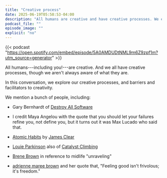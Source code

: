 ```yaml
---
title: "Creative process"
date: 2025-06-19T05:58:53-04:00
description: "All humans are creative and have creative processes. We explore our own creative processes, barriers and facilitators to creativity."
podcast_file: ""
episode_image: ""
explicit: "no"
---
```


{{< podcast "https://open.spotify.com/embed/episode/5A0AMDUDtNML9m6Z9zpf1m?utm_source=generator" >}}

All humans---including you!---are creative. And we all have creative processes,
though we aren\'t always aware of what they are.

In this conversation, we explore our creative processes, and barriers and
facilitators to creativity.

We mention a bunch of people, including:

* Gary Bernhardt
  of [Destroy All Software](https://www.destroyallsoftware.com/screencasts)

* I credit Maya Angelou with the quote that you should let your failures refine
  you, not define you, but it turns out it was Max Lucado who said that.

* [Atomic Habits](https://archive.org/details/atomic-habits-by-james-clear.pdf)
  by [James Clear](https://jamesclear.com/resources)

* [Louie Parkinson](https://www.youtube.com/@LouisParkinsonClimbing) also of
  [Catalyst Climbing](https://www.youtube.com/@CatalystClimbing)

* [Brene Brown](https://brenebrown.com) in reference to midlife \"unraveling\"

* [adrienne maree brown](http://adriennemareebrown.net/) and her quote that,
  \"Feeling good isn\'t frivolous; it\'s freedom.\"
